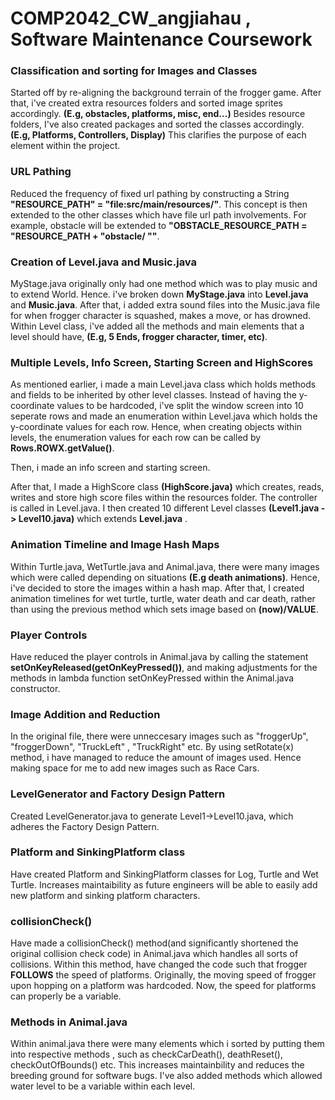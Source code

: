 # COMP2042_CW_angjiahau , Software Maintenance Coursework

### Classification and sorting for Images and Classes
Started off by re-aligning the background terrain of the frogger game. After that, i've created extra resources folders and sorted image sprites accordingly.
**(E.g, obstacles, platforms, misc, end...)** Besides resource folders, I've also created packages and sorted the classes accordingly.
**(E.g, Platforms, Controllers, Display)**  This clarifies the purpose of each element within the project.

### URL Pathing
Reduced the frequency of fixed url pathing by constructing a String **"RESOURCE_PATH" = "file:src/main/resources/"**. This concept is then extended to the other classes which
have file url path involvements. For example, obstacle will be extended to **"OBSTACLE_RESOURCE_PATH = "RESOURCE_PATH + "obstacle/ ""**.

### Creation of Level.java and Music.java 
MyStage.java originally only had one method which was to play music and to extend World.
Hence. i've broken down **MyStage.java** into **Level.java** and **Music.java**. After that, i added extra sound files into the Music.java file for when frogger character
is squashed, makes a move, or has drowned.
Within Level class, i've added all the methods and main elements that a level should have, **(E.g, 5 Ends, frogger character, timer, etc)**. 

### Multiple Levels, Info Screen, Starting Screen and HighScores
As mentioned earlier, i made a main Level.java class which holds methods and fields to be inherited by other level classes. Instead of having the y-coordinate values to be hardcoded,
i've split the window screen into 10 seperate rows and made an enumeration within Level.java which holds the y-coordinate values for each row.
Hence, when creating objects within levels, the enumeration values for each row can be called by **Rows.ROWX.getValue()**. 

Then, i made an info screen and starting screen.

After that, I made a HighScore class **(HighScore.java)** which creates, reads, writes and store high score files within the resources folder. The controller is called in Level.java. 
I then created 10 different Level classes **(Level1.java -> Level10.java)** which extends **Level.java** . 

### Animation Timeline and Image Hash Maps
Within Turtle.java, WetTurtle.java and Animal.java, there were many images which were called depending on situations **(E.g death animations)**. Hence, i've decided to store the
images within a hash map.
After that, I created animation timelines for wet turtle, turtle, water death and car death, rather than using the previous method which sets image based on **(now)/VALUE**. 

### Player Controls
Have reduced the player controls in Animal.java by calling the statement **setOnKeyReleased(getOnKeyPressed())**, and making adjustments for
the methods in lambda function setOnKeyPressed within the Animal.java constructor.

### Image Addition and Reduction
In the original file, there were unneccesary images such as "froggerUp", "froggerDown", "TruckLeft" , "TruckRight" etc. 
By using setRotate(x) method, i have managed to reduce the amount of images used. Hence making space for me to add new images such as Race Cars.

### LevelGenerator and Factory Design Pattern
Created LevelGenerator.java to generate Level1->Level10.java, which adheres the Factory Design Pattern.

### Platform and SinkingPlatform class
Have created Platform and SinkingPlatform classes for Log, Turtle and Wet Turtle. Increases maintaibility as future engineers will be able to easily add 
new platform and sinking platform characters.

### collisionCheck() 
Have made a collisionCheck() method(and significantly shortened the original collision check code) in Animal.java which handles all sorts of collisions. Within this method, have changed the code such that frogger **FOLLOWS** the speed
of platforms. Originally, the moving speed of frogger upon hopping on a platform was hardcoded. Now, the speed for platforms can properly be a variable.

### Methods in Animal.java
Within animal.java there were many elements which i sorted by putting them into respective methods , such as checkCarDeath(), deathReset(), checkOutOfBounds() etc. 
This increases maintainbility and reduces the breeding ground for software bugs.
I've also added methods which allowed water level to be a variable within each level.

